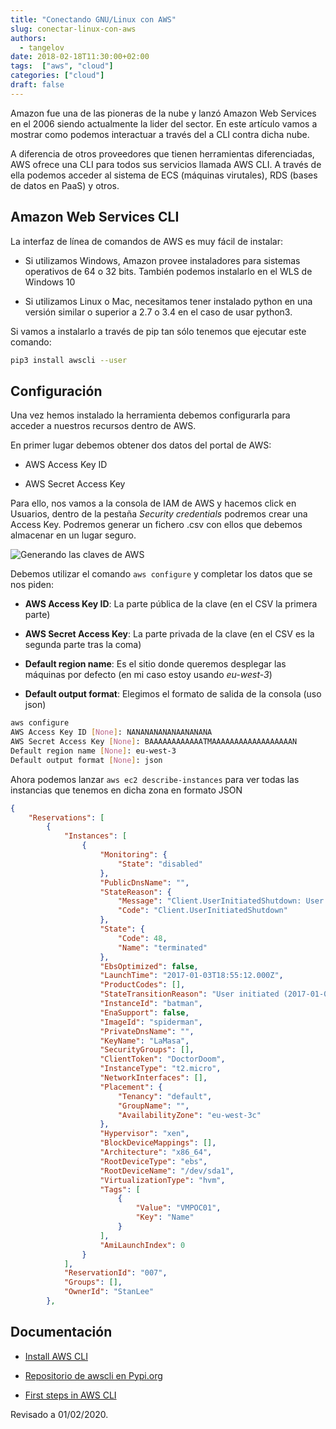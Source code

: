 ```yaml
---
title: "Conectando GNU/Linux con AWS"
slug: conectar-linux-con-aws
authors:
  - tangelov
date: 2018-02-18T11:30:00+02:00
tags:  ["aws", "cloud"]
categories: ["cloud"]
draft: false
---
```


Amazon fue una de las pioneras de la nube y lanzó Amazon Web Services en el 2006 siendo actualmente la lider del sector. En este artículo vamos a mostrar como podemos interactuar a través del a CLI contra dicha nube.

A diferencia de otros proveedores que tienen herramientas diferenciadas, AWS ofrece una CLI para todos sus servicios llamada AWS CLI. A través de ella podemos acceder al sistema de ECS (máquinas virutales), RDS (bases de datos en PaaS) y otros.

<!--more-->

## Amazon Web Services CLI
La interfaz de línea de comandos de AWS es muy fácil de instalar:

* Si utilizamos Windows, Amazon provee instaladores para sistemas operativos de 64 o 32 bits. También podemos instalarlo en el WLS de Windows 10

* Si utilizamos Linux o Mac, necesitamos tener instalado python en una versión similar o superior a 2.7 o 3.4 en el caso de usar python3.

Si vamos a instalarlo a través de pip tan sólo tenemos que ejecutar este comando:
```bash
pip3 install awscli --user
```

## Configuración
Una vez hemos instalado la herramienta debemos configurarla para acceder a nuestros recursos dentro de AWS.

En primer lugar debemos obtener dos datos del portal de AWS:

* AWS Access Key ID

* AWS Secret Access Key

Para ello, nos vamos a la consola de IAM de AWS y hacemos click en Usuarios, dentro de la pestaña _Security credentials_ podremos crear una Access Key. Podremos generar un fichero .csv con ellos que debemos almacenar en un lugar seguro.

![Generando las claves de AWS](https://storage.googleapis.com/tangelov-data/images/0003-00.png)

Debemos utilizar el comando `aws configure` y completar los datos que se nos piden:

* __AWS Access Key ID__: La parte pública de la clave (en el CSV la primera parte)

* __AWS Secret Access Key__: La parte privada de la clave (en el CSV es la segunda parte tras la coma)

* __Default region name__: Es el sitio donde queremos desplegar las máquinas por defecto (en mi caso estoy usando _eu-west-3_)

* __Default output format__: Elegimos el formato de salida de la consola (uso json)

```bash
aws configure
AWS Access Key ID [None]: NANANANANANAANANANA
AWS Secret Access Key [None]: BAAAAAAAAAAAATMAAAAAAAAAAAAAAAAAAN
Default region name [None]: eu-west-3
Default output format [None]: json
```

Ahora podemos lanzar `aws ec2 describe-instances` para ver todas las instancias que tenemos en dicha zona en formato JSON
```json
{
    "Reservations": [
        {
            "Instances": [
                {
                    "Monitoring": {
                        "State": "disabled"
                    },
                    "PublicDnsName": "",
                    "StateReason": {
                        "Message": "Client.UserInitiatedShutdown: User initiated shutdown",
                        "Code": "Client.UserInitiatedShutdown"
                    },
                    "State": {
                        "Code": 48,
                        "Name": "terminated"
                    },
                    "EbsOptimized": false,
                    "LaunchTime": "2017-01-03T18:55:12.000Z",
                    "ProductCodes": [],
                    "StateTransitionReason": "User initiated (2017-01-03 21:52:55 GMT)",
                    "InstanceId": "batman",
                    "EnaSupport": false,
                    "ImageId": "spiderman",
                    "PrivateDnsName": "",
                    "KeyName": "LaMasa",
                    "SecurityGroups": [],
                    "ClientToken": "DoctorDoom",
                    "InstanceType": "t2.micro",
                    "NetworkInterfaces": [],
                    "Placement": {
                        "Tenancy": "default",
                        "GroupName": "",
                        "AvailabilityZone": "eu-west-3c"
                    },
                    "Hypervisor": "xen",
                    "BlockDeviceMappings": [],
                    "Architecture": "x86_64",
                    "RootDeviceType": "ebs",
                    "RootDeviceName": "/dev/sda1",
                    "VirtualizationType": "hvm",
                    "Tags": [
                        {
                            "Value": "VMPOC01",
                            "Key": "Name"
                        }
                    ],
                    "AmiLaunchIndex": 0
                }
            ],
            "ReservationId": "007",
            "Groups": [],
            "OwnerId": "StanLee"
        },
```

## Documentación

* [Install AWS CLI](https://aws.amazon.com/es/cli/)

* [Repositorio de awscli en Pypi.org](https://pypi.org/project/awscli/)

* [First steps in AWS CLI](https://docs.aws.amazon.com/es_es/cli/latest/userguide/cli-chap-getting-started.html)

Revisado a 01/02/2020.
